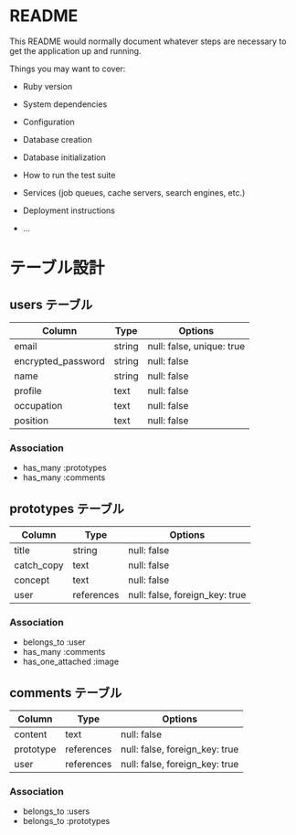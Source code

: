 # README

This README would normally document whatever steps are necessary to get the
application up and running.

Things you may want to cover:

* Ruby version

* System dependencies

* Configuration

* Database creation

* Database initialization

* How to run the test suite

* Services (job queues, cache servers, search engines, etc.)

* Deployment instructions

* ...


# テーブル設計

## users テーブル

| Column             | Type   | Options                   |
| ------------------ | ------ | ------------------------- |
| email              | string | null: false, unique: true |
| encrypted_password | string | null: false               |
| name               | string | null: false               |
| profile            | text   | null: false               |
| occupation         | text   | null: false               |
| position           | text   | null: false               |

### Association

- has_many :prototypes
- has_many :comments

## prototypes テーブル

| Column             | Type        | Options                        |
| ------------------ | ----------- | ------------------------------ |
| title              | string      | null: false                    |
| catch_copy         | text        | null: false                    |
| concept            | text        | null: false                    |
| user               | references  | null: false, foreign_key: true |

### Association

- belongs_to :user
- has_many :comments
- has_one_attached :image

## comments テーブル

| Column             | Type        | Options                        |
| ------------------ | ----------- | ------------------------------ |
| content            | text        | null: false                    |
| prototype          | references  | null: false, foreign_key: true |
| user               | references  | null: false, foreign_key: true |

### Association

- belongs_to :users
- belongs_to :prototypes